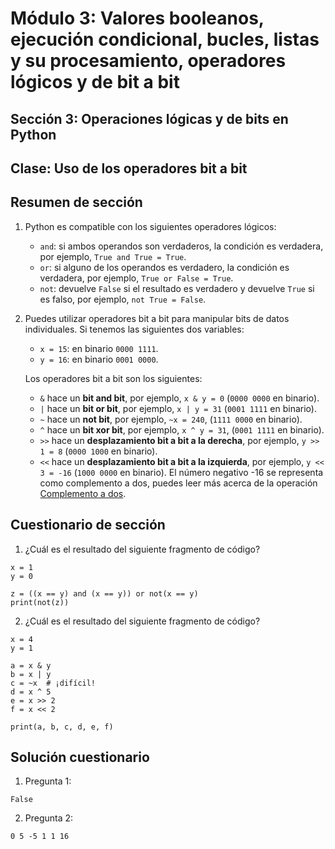 # Módulo 3: Valores booleanos, ejecución condicional, bucles, listas y su procesamiento, operadores lógicos y de bit a bit
## Sección 3: Operaciones lógicas y de bits en Python 
## Clase: Uso de los operadores bit a bit

## Resumen de sección

1. Python es compatible con los siguientes operadores lógicos:

    * `and`: si ambos operandos son verdaderos, la condición es verdadera, por ejemplo, `True and True = True`.
    * `or`: si alguno de los operandos es verdadero, la condición es verdadera, por ejemplo, `True or False = True`.
    * `not`: devuelve `False` si el resultado es verdadero y devuelve `True` si es falso, por ejemplo, `not True = False`.

2. Puedes utilizar operadores bit a bit para manipular bits de datos individuales. Si tenemos las siguientes dos variables:

    * `x = 15`: en binario `0000 1111`.
    * `y = 16`: en binario `0001 0000`.

    Los operadores bit a bit son los siguientes:

    * `&` hace un **bit and bit**, por ejemplo, `x & y = 0` (`0000 0000` en binario).
    * `|` hace un **bit or bit**, por ejemplo, `x | y = 31` (`0001 1111` en binario).
    * `~` hace un **not bit**, por ejemplo,  `~x = 240`, (`1111 0000` en binario).
    * `^` hace un **bit xor bit**, por ejemplo, `x ^ y = 31`, (`0001 1111` en binario).
    * `>>` hace un **desplazamiento bit a bit a la derecha**, por ejemplo, `y >> 1 = 8` (`0000 1000` en binario).
    * `<<` hace un **desplazamiento bit a bit a la izquierda**, por ejemplo, `y << 3 = -16` (`1000 0000` en binario). El número negativo -16 se representa como complemento a dos, puedes leer más acerca de la operación [Complemento a dos](https://es.wikipedia.org/wiki/Complemento_a_dos).

## Cuestionario de sección

1. ¿Cuál es el resultado del siguiente fragmento de código?

```
x = 1
y = 0
 
z = ((x == y) and (x == y)) or not(x == y)
print(not(z)) 
```

2. ¿Cuál es el resultado del siguiente fragmento de código?

``` 
x = 4
y = 1
 
a = x & y
b = x | y
c = ~x  # ¡difícil!
d = x ^ 5
e = x >> 2
f = x << 2
 
print(a, b, c, d, e, f) 
```

## Solución cuestionario

1. Pregunta 1:

```
False
```

2. Pregunta 2:

```
0 5 -5 1 1 16
```